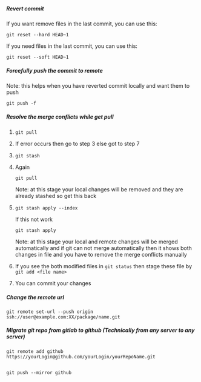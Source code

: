 ##### Revert commit

If you want remove files in the last commit, you can use this:

```
git reset --hard HEAD~1
```

If you need files in the last commit, you can use this:

```
git reset --soft HEAD~1
```


##### Forcefully push the commit to remote

Note: this helps when you have reverted commit locally and want them to push

```
git push -f
```


##### Resolve the merge conflicts while get pull

1. ``` git pull ```

2. If error occurs then go to step 3 else got to step 7

3. ``` git stash ```

4. Again 

   ``` git pull ```

   Note: at this stage your local changes will be removed and they are already stashed so get this back

5. ``` git stash apply --index ``` 

   If this not work 
   
   ``` git stash apply ```
   
   Note: at this stage your local and remote changes will be merged automatically and if git can not merge automatically
   then it shows both changes in file and you have to remove the merge conflicts manually

6. If you see the both modified files in ``` git status ``` then stage these file by ``` git add <file name> ```

7. You can commit your changes


##### Change the remote url

```
git remote set-url --push origin ssh://user@example.com:XX/package/name.git
```


##### Migrate git repo from gitlab to github (Technically from any server to any server)

```
git remote add github https://yourLogin@github.com/yourLogin/yourRepoName.git


git push --mirror github
```
